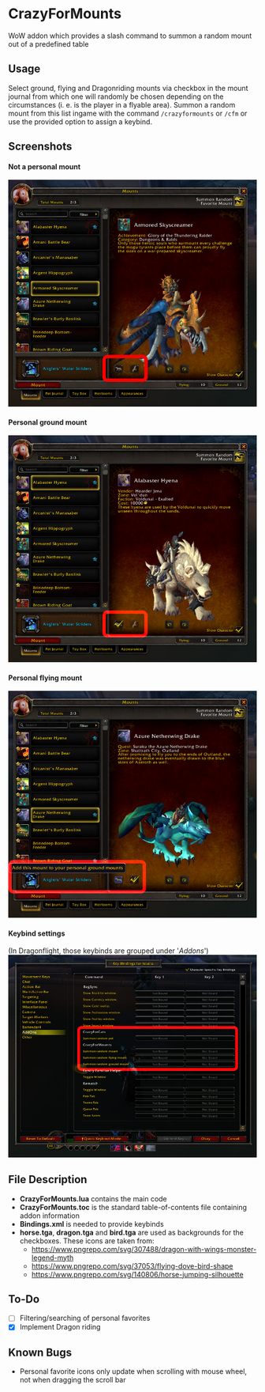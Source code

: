 # CrazyForMounts
WoW addon which provides a slash command to summon a random mount out of a predefined table

## Usage
Select ground, flying and Dragonriding mounts via checkbox in the mount journal from which one will randomly be chosen depending on the circumstances (i. e. is the player in a flyable area). Summon a random mount from this list ingame with the command `/crazyformounts` or `/cfm` or use the provided option to assign a keybind.

## Screenshots
#### Not a personal mount
![Not a personal mount](.github/1.png?raw=true)

#### Personal ground mount
![Personal ground mount](.github/2.png?raw=true)

#### Personal flying mount
![Personal flying mount](.github/3.png?raw=true)

#### Keybind settings
(In Dragonflight, those keybinds are grouped under '*Addons*')
![Keybind settings](.github/4.png?raw=true)

## File Description
- **CrazyForMounts.lua** contains the main code
- **CrazyForMounts.toc** is the standard table-of-contents file containing addon information
- **Bindings.xml** is needed to provide keybinds
- **horse.tga**, **dragon.tga** and **bird.tga** are used as backgrounds for the checkboxes. These icons are taken from:
	- https://www.pngrepo.com/svg/307488/dragon-with-wings-monster-legend-myth
	- https://www.pngrepo.com/svg/37053/flying-dove-bird-shape
	- https://www.pngrepo.com/svg/140806/horse-jumping-silhouette

## To-Do
- [ ] Filtering/searching of personal favorites
- [x] Implement Dragon riding

## Known Bugs
- Personal favorite icons only update when scrolling with mouse wheel, not when dragging the scroll bar
